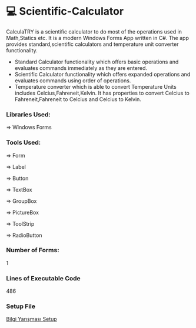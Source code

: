 # :computer: Scientific-Calculator
CalculaTRY is a scientific calculator to do most of the operations used in Math,Statics etc.
It is a modern Windows Forms App written in C#. The app provides standard,scientific calculators and temperature unit converter functionality.

- Standard Calculator functionality which offers basic operations and evaluates commands immediately as they are entered.
- Scientific Calculator functionality which offers expanded operations and evaluates commands using order of operations.
- Temperature converter which is able to convert Temperature Units includes Celcius,Fahreneit,Kelvin. It has properties to convert Celcius to Fahreneit,Fahreneit to Celcius and Celcius to Kelvin.

### Libraries Used:

⇒ Windows Forms

### Tools Used:

⇒ Form

⇒ Label

⇒ Button

⇒ TextBox

⇒ GroupBox

⇒ PictureBox

⇒ ToolStrip

⇒ RadioButton

### Number of Forms:

1

### Lines of Executable Code

486

### Setup File

[Bilgi Yarışması Setup](https://github.com/ahmetbrl38/Scientific-Calculator/tree/master/CalculaTRY)
